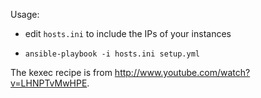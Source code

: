 Usage:

* edit `hosts.ini` to include the IPs of your instances

* `ansible-playbook -i hosts.ini setup.yml`

The kexec recipe is from http://www.youtube.com/watch?v=LHNPTvMwHPE.
